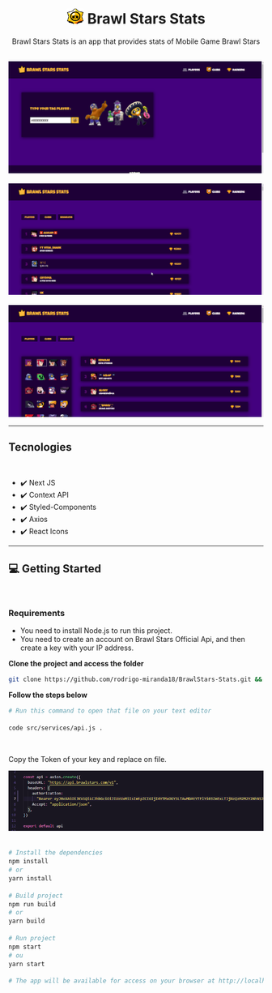 <h1 align="center">
    <img width="34px" src="./public/img/star-3.png"/>
    Brawl Stars Stats
</h1>

<p align="center">
    Brawl Stars Stats is an app that provides stats of Mobile Game Brawl Stars
</p>

<br>

<img src="./public/github/find-player.gif"/>

<br>
<br>

<img src="./public/github/ranking-player-club.gif">

<br>
<br>

<img src="./public/github/ranking-brawlers.gif">

<hr>

## Tecnologies

<br>

- ✔️ Next JS
- ✔️ Context API
- ✔️ Styled-Components
- ✔️ Axios
- ✔️ React Icons

<hr>

## 💻 Getting Started

<br>

### Requirements

- You need to install <a src="https://nodejs.org/en/download/">Node.js</a> to run this project.
- You need to create an account on <a src="https://developer.brawlstars.com/#/">Brawl Stars Official Api</a>, and then create a <a src="https://developer.brawlstars.com/#/new-key">key</a> with your IP address. 

**Clone the project and access the folder**

```bash
git clone https://github.com/rodrigo-miranda18/BrawlStars-Stats.git && cd brawlstars-stats
```

**Follow the steps below**

```bash
# Run this command to open that file on your text editor

code src/services/api.js .
```

<br>
<p>Copy the Token of your key and replace on file.</p>
<div>
    <img src="./public/github/update-token.gif">
</div>
<br>

```bash
# Install the dependencies
npm install
# or 
yarn install

# Build project
npm run build
# or
yarn build

# Run project
npm start
# ou
yarn start

# The app will be available for access on your browser at http://localhost:3000
```


